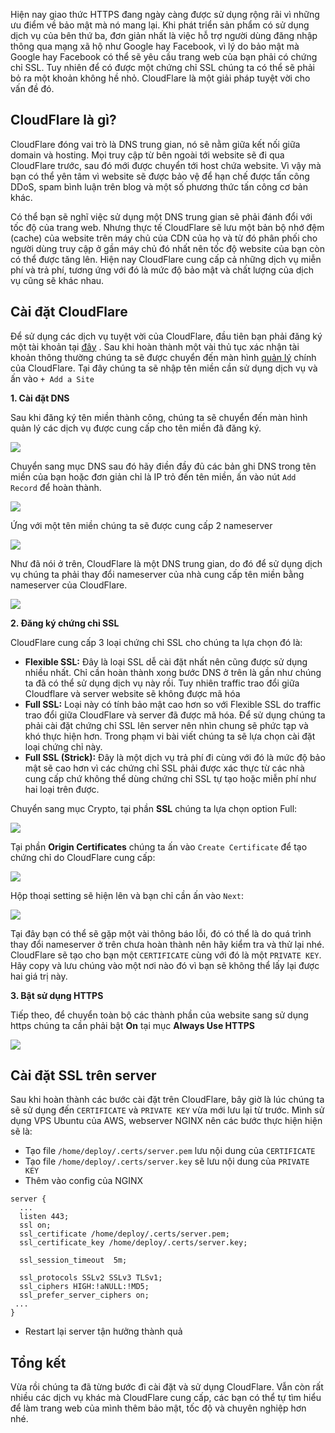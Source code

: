 Hiện nay giao thức HTTPS đang ngày càng được sử dụng rộng rãi vì những ưu điểm về bảo mật mà nó mang lại. Khi phát triển sản phẩm có sử dụng dịch vụ của bên thứ ba, đơn giản nhất là việc hỗ trợ người dùng đăng nhập thông qua mạng xã hộ như Google hay Facebook,
vì lý do bảo mật mà Google hay Facebook có thể sẽ yêu cầu trang web của bạn phải có chứng chỉ SSL. Tuy nhiên để có được một chứng chỉ SSL chúng ta có thể sẽ phải bỏ ra một khoản không hề nhỏ. CloudFlare là một giải pháp tuyệt vời cho vấn đề đó.
## CloudFlare là gì?
CloudFlare đóng vai trò là DNS trung gian, nó sẽ nằm giữa kết nối giữa domain và hosting. Mọi truy cập từ bên ngoài tới website sẽ đi qua CloudFlare trước, sau đó mới được chuyển tới host chứa website. Vì vậy mà bạn có thể yên tâm vì website sẽ được bảo vệ để hạn chế được tấn công DDoS, spam bình luận trên blog và một số phương thức tấn công cơ bản khác.

Có thể bạn sẽ nghĩ việc sử dụng một DNS trung gian sẽ phải đánh đổi với tốc độ của trang web. Nhưng thực tế CloudFlare sẽ lưu một bản bộ nhớ đệm (cache) của website trên máy chủ của CDN của họ và từ đó phân phối cho người dùng truy cập ở gần máy chủ đó nhất nên tốc độ website của bạn còn có thể được tăng lên. Hiện nay CloudFlare cung cấp cả những dịch vụ miễn phí và trả phí, tương ứng với đó là mức độ bảo mật và chất lượng của dịch vụ cũng sẽ khác nhau.

## Cài đặt CloudFlare
Để sử dụng các dịch vụ tuyệt vời của CloudFlare, đầu tiên bạn phải đăng ký một tài khoản tại [đây](https://dash.cloudflare.com/login) . Sau khi hoàn thành một vài thủ tục xác nhận tài khoản thông thường chúng ta sẽ được chuyển đến màn hình [quản lý](https://dash.cloudflare.com) chính của CloudFlare. Tại đây chúng ta sẽ nhập tên miền cần sử dụng dịch vụ và ấn vào `+ Add a Site`

**1. Cài đặt DNS**

Sau khi đăng ký tên miền thành công, chúng ta sẽ chuyển đến màn hình quản lý các dịch vụ được cung cấp cho tên miền đã đăng ký.

![](https://images.viblo.asia/a203f47e-f0c0-4532-8fbb-d8daaa7177c9.png)

Chuyển sang mục DNS sau đó hãy điền đầy đủ các bản ghi DNS trong tên miền của bạn hoặc đơn giản chỉ là IP trỏ đến tên miền, ấn vào nút `Add Record` để hoàn thành.

![](https://images.viblo.asia/c9394e32-ed3b-4158-a988-e05477dd158c.png)

Ứng với một tên miền chúng ta sẽ được cung cấp 2 nameserver

![](https://images.viblo.asia/129630b5-c5de-4f8e-9379-31140f51b3c4.png)

Như đã nói ở trên, CloudFlare là một DNS trung gian, do đó để sử dụng dịch vụ chúng ta phải thay đổi nameserver của nhà cung cấp tên miền bằng nameserver của CloudFlare.

![](https://images.viblo.asia/897a1e50-c42c-4c14-8c9a-e9877c123856.png)

**2. Đăng ký chứng chỉ SSL**

CloudFlare cung cấp 3 loại chứng chỉ SSL cho chúng ta lựa chọn đó là:
- **Flexible SSL:** Đây là loại SSL dễ cài đặt nhất nên cũng được sử dụng nhiều nhất. Chỉ cần hoàn thành xong bước DNS ở trên là gần như chúng ta đã có thể sử dụng dịch vụ này rồi. Tuy nhiên traffic trao đổi giữa Cloudflare và server website sẽ không được mã hóa
- **Full SSL:** Loại này có tính bảo mật cao hơn so với Flexible SSL do traffic trao đổi giữa CloudFlare và server đã được mã hóa. Để sử dụng chúng ta phải cài đặt chứng chỉ SSL lên server nên nhìn chung sẽ phức tạp và khó thực hiện hơn. Trong phạm vi bài viết chúng ta sẽ lựa chọn cài đặt loại chứng chỉ này.
- **Full SSL (Strick):** Đây là một dịch vụ trả phí đi cùng với đó là mức độ bảo mật sẽ cao hơn vì các chứng chỉ SSL phải được xác thực từ các nhà cung cấp chứ không thể dùng chứng chỉ SSL tự tạo hoặc miễn phí như hai loại trên được.

Chuyển sang mục Crypto, tại phần **SSL** chúng ta lựa chọn option Full:

![](https://images.viblo.asia/f45dddb6-d8fc-495d-ac35-24ba99972991.png)

Tại phần **Origin Certificates** chúng ta ấn vào `Create Certificate` để tạo chứng chỉ do CloudFlare cung cấp:

![](https://images.viblo.asia/625aa92c-e287-4f59-b5af-86a1eb0bd79d.png)

Hộp thoại setting sẽ hiện lên và bạn chỉ cần ấn vào `Next`:

![](https://images.viblo.asia/6980a6cb-1079-4e16-8b88-33836eb672f7.png)

Tại đây bạn có thể sẽ gặp một vài thông báo lỗi, đó có thể là do quá trình thay đổi nameserver ở trên chưa hoàn thành nên hãy kiểm tra và thử lại nhé. CloudFlare sẽ tạo cho bạn một `CERTIFICATE` cùng với đó là một `PRIVATE KEY`. Hãy copy và lưu chúng vào một nơi nào đó vì bạn sẽ không thể lấy lại được hai giá trị này.

**3. Bật sử dụng HTTPS**

Tiếp theo, để chuyển toàn bộ các thành phần của website sang sử dụng https chúng ta cần phải bật **On** tại mục **Always Use HTTPS**

![](https://images.viblo.asia/c278ee2d-305f-4a5e-8923-93d7290148a6.png)

## Cài đặt SSL trên server

Sau khi hoàn thành các bước cài đặt trên CloudFlare, bây giờ là lúc chúng ta sẽ sử dụng đến `CERTIFICATE` và `PRIVATE KEY` vừa mới lưu lại từ trước.
Mình sử dụng VPS Ubuntu của AWS, webserver NGINX nên các bước thực hiện hiện sẽ là:

- Tạo file `/home/deploy/.certs/server.pem` lưu nội dung của `CERTIFICATE`
- Tạo file `/home/deploy/.certs/server.key` sẽ lưu nội dung của `PRIVATE KEY`
- Thêm vào config của NGINX
```
server {
  ...
  listen 443;
  ssl on;
  ssl_certificate /home/deploy/.certs/server.pem;
  ssl_certificate_key /home/deploy/.certs/server.key;

  ssl_session_timeout  5m;

  ssl_protocols SSLv2 SSLv3 TLSv1;
  ssl_ciphers HIGH:!aNULL:!MD5;
  ssl_prefer_server_ciphers on;
 ...
}
```

- Restart lại server tận hưởng thành quả
## Tổng kết
Vừa rồi chúng ta đã từng bước đi cài đặt và sử dụng CloudFlare. Vẫn còn rất nhiều các dịch vụ khác mà CloudFlare cung cấp, các bạn có thể tự tìm hiểu để làm trang web của mình thêm bảo mật, tốc độ và chuyên nghiệp hơn nhé.